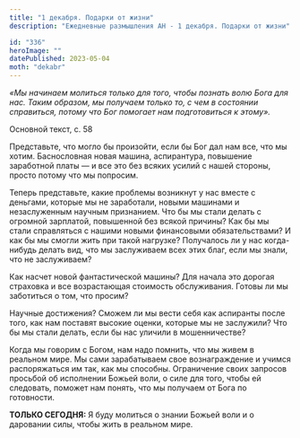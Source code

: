 ```yaml
---
title: "1 декабря. Подарки от жизни"
description: "Ежедневные размышления АН - 1 декабря. Подарки от жизни"

id: "336"
heroImage: ""
datePublished: 2023-05-04
moth: "dekabr"
---
```


_«Мы начинаем молиться только для того, чтобы познать волю Бога для нас. Таким
образом, мы получаем только то, с чем в состоянии справиться, потому что Бог
помогает нам подготовиться к этому»._

Основной текст, с. 58

Представьте, что могло бы произойти, если бы Бог дал нам все, что мы хотим.
Баснословная новая машина, аспирантура, повышение заработной платы — и все это
без всяких усилий с нашей стороны, просто потому что мы попросим.

Теперь представьте, какие проблемы возникнут у нас вместе с деньгами, которые
мы не заработали, новыми машинами и незаслуженным научным признанием. Что бы
мы стали делать с огромной зарплатой, повышенной без всякой причины? Как бы мы
стали справляться с нашими новыми финансовыми обязательствами? И как бы мы
смогли жить при такой нагрузке? Получалось ли у нас когда-нибудь делать вид,
что мы заслуживаем всех этих благ, если мы знали, что не заслуживаем?

Как насчет новой фантастической машины? Для начала это дорогая страховка и все
возрастающая стоимость обслуживания. Готовы ли мы заботиться о том, что
просим?

Научные достижения? Сможем ли мы вести себя как аспиранты после того, как нам
поставят высокие оценки, которые мы не заслужили? Что бы мы стали делать, если
бы нас уличили в мошенничестве?

Когда мы говорим с Богом, нам надо помнить, что мы живем в реальном мире. Мы
сами зарабатываем свое вознаграждение и учимся распоряжаться им так, как мы
способны. Ограничение своих запросов просьбой об исполнении Божьей воли, о
силе для того, чтобы ей следовать, поможет нам понять, что мы получаем от Бога
по готовности.

**ТОЛЬКО СЕГОДНЯ:** Я буду молиться о знании Божьей воли и о даровании силы,
чтобы жить в реальном мире.
